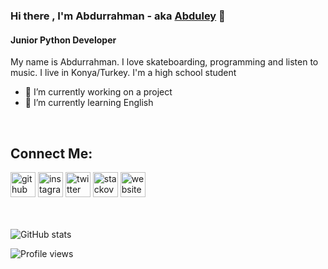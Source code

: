 ### Hi there , I'm Abdurrahman - aka [Abduley](https://www.instagram.com/abduleynet/) 👋

#### Junior Python Developer
My name is Abdurrahman. I love skateboarding, programming and listen to music. I live in Konya/Turkey. I'm a high school student

- 🔭 I’m currently working on a project 
- 🌱 I’m currently learning English 

<br />

## Connect Me:
[<img src='https://cdn.jsdelivr.net/npm/simple-icons@3.0.1/icons/github.svg' alt='github' height='40'>](https://github.com/miniyazilimci)  [<img src='https://cdn.jsdelivr.net/npm/simple-icons@3.0.1/icons/instagram.svg' alt='instagram' height='40'>](https://www.instagram.com/miniyazilimci/)  [<img src='https://cdn.jsdelivr.net/npm/simple-icons@3.0.1/icons/twitter.svg' alt='twitter' height='40'>](https://twitter.com/miniyazilimci)  [<img src='https://cdn.jsdelivr.net/npm/simple-icons@3.0.1/icons/stackoverflow.svg' alt='stackoverflow' height='40'>](https://stackoverflow.com/users/miniyazilimci)  [<img src='https://cdn.jsdelivr.net/npm/simple-icons@3.0.1/icons/icloud.svg' alt='website' height='40'>](https://gencyazilimci.com)  
<br />
<br />

![GitHub stats](https://github-readme-stats.vercel.app/api?username=miniyazilimci&show_icons=true)  

![Profile views](https://gpvc.arturio.dev/miniyazilimci)  
